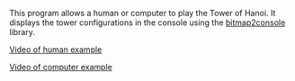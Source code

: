 This program allows a human or computer to play the Tower of Hanoi. It displays the tower configurations in the console using the [bitmap2console](https://github.com/drich14/bitmap2console) library.

[Video of human example](https://www.dropbox.com/s/3cqfnegek1d3m1g/hanoi_human.mp4?dl=0)

[Video of computer example](https://www.dropbox.com/s/1do0pmknwhismk3/hanoi_computer.mp4?dl=0)

